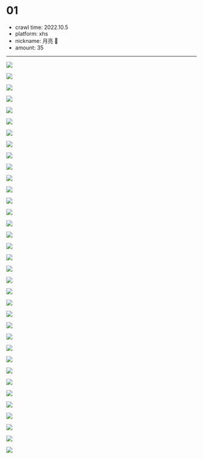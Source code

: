 # 01

- crawl time: 2022.10.5
- platform: xhs
- nickname: 月亮 🌙
- amount: 35
---

![](01/1664966240048.jpg)

![](01/1664966240067.jpg)

![](01/1664966240090.jpg)

![](01/1664966240100.jpg)

![](01/1664966240117.jpg)

![](01/1664966240146.jpg)

![](01/1664966240163.jpg)

![](01/1664966240164.jpg)

![](01/1664966240177.jpg)

![](01/1664966240190.jpg)

![](01/1664966240207.jpg)

![](01/1664966240212.jpg)

![](01/1664966240214.jpg)

![](01/1664966240217.jpg)

![](01/1664966240229.jpg)

![](01/1664966240240.jpg)

![](01/1664966240242.jpg)

![](01/1664966240250.jpg)

![](01/1664966240251.jpg)

![](01/1664966240252.jpg)

![](01/1664966240254.jpg)

![](01/1664966240256.jpg)

![](01/1664966240269.jpg)

![](01/1664966240272.jpg)

![](01/1664966240273.jpg)

![](01/1664966240276.jpg)

![](01/1664966240286.jpg)

![](01/1664966240289.jpg)

![](01/1664966240299.jpg)

![](01/1664966240303.jpg)

![](01/1664966240305.jpg)

![](01/1664966240316.jpg)

![](01/1664966240320.jpg)

![](01/1664966240344.jpg)

![](01/1664966240373.jpg)
